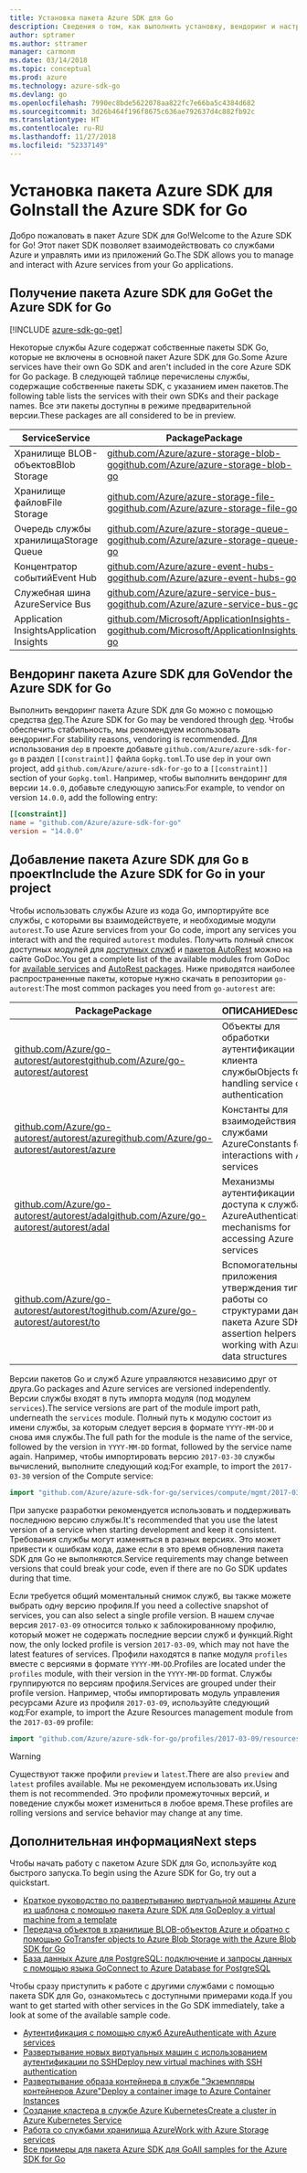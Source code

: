 ```yaml
---
title: Установка пакета Azure SDK для Go
description: Сведения о том, как выполнить установку, вендоринг и настройку пакета Azure SDK для Go.
author: sptramer
ms.author: sttramer
manager: carmonm
ms.date: 03/14/2018
ms.topic: conceptual
ms.prod: azure
ms.technology: azure-sdk-go
ms.devlang: go
ms.openlocfilehash: 7990ec8bde5622078aa822fc7e66ba5c4384d682
ms.sourcegitcommit: 3d26b464f196f8675c636ae792637d4c882fb92c
ms.translationtype: HT
ms.contentlocale: ru-RU
ms.lasthandoff: 11/27/2018
ms.locfileid: "52337149"
---
```

# <a name="install-the-azure-sdk-for-go"></a><span data-ttu-id="7b50f-103">Установка пакета Azure SDK для Go</span><span class="sxs-lookup"><span data-stu-id="7b50f-103">Install the Azure SDK for Go</span></span>

<span data-ttu-id="7b50f-104">Добро пожаловать в пакет Azure SDK для Go!</span><span class="sxs-lookup"><span data-stu-id="7b50f-104">Welcome to the Azure SDK for Go!</span></span> <span data-ttu-id="7b50f-105">Этот пакет SDK позволяет взаимодействовать со службами Azure и управлять ими из приложений Go.</span><span class="sxs-lookup"><span data-stu-id="7b50f-105">The SDK allows you to manage and interact with Azure services from your Go applications.</span></span>

## <a name="get-the-azure-sdk-for-go"></a><span data-ttu-id="7b50f-106">Получение пакета Azure SDK для Go</span><span class="sxs-lookup"><span data-stu-id="7b50f-106">Get the Azure SDK for Go</span></span>

[!INCLUDE [azure-sdk-go-get](includes/azure-sdk-go-get.md)]

<span data-ttu-id="7b50f-107">Некоторые службы Azure содержат собственные пакеты SDK Go, которые не включены в основной пакет Azure SDK для Go.</span><span class="sxs-lookup"><span data-stu-id="7b50f-107">Some Azure services have their own Go SDK and aren't included in the core Azure SDK for Go package.</span></span> <span data-ttu-id="7b50f-108">В следующей таблице перечислены службы, содержащие собственные пакеты SDK, с указанием имен пакетов.</span><span class="sxs-lookup"><span data-stu-id="7b50f-108">The following table lists the services with their own SDKs and their package names.</span></span> <span data-ttu-id="7b50f-109">Все эти пакеты доступны в режиме предварительной версии.</span><span class="sxs-lookup"><span data-stu-id="7b50f-109">These packages are all considered to be in preview.</span></span>

| <span data-ttu-id="7b50f-110">Service</span><span class="sxs-lookup"><span data-stu-id="7b50f-110">Service</span></span> | <span data-ttu-id="7b50f-111">Package</span><span class="sxs-lookup"><span data-stu-id="7b50f-111">Package</span></span> |
|---------|---------|
| <span data-ttu-id="7b50f-112">Хранилище BLOB-объектов</span><span class="sxs-lookup"><span data-stu-id="7b50f-112">Blob Storage</span></span> | [<span data-ttu-id="7b50f-113">github.com/Azure/azure-storage-blob-go</span><span class="sxs-lookup"><span data-stu-id="7b50f-113">github.com/Azure/azure-storage-blob-go</span></span>](https://github.com/Azure/azure-storage-blob-go) |
| <span data-ttu-id="7b50f-114">Хранилище файлов</span><span class="sxs-lookup"><span data-stu-id="7b50f-114">File Storage</span></span> | [<span data-ttu-id="7b50f-115">github.com/Azure/azure-storage-file-go</span><span class="sxs-lookup"><span data-stu-id="7b50f-115">github.com/Azure/azure-storage-file-go</span></span>](https://github.com/Azure/azure-storage-file-go) |
| <span data-ttu-id="7b50f-116">Очередь службы хранилища</span><span class="sxs-lookup"><span data-stu-id="7b50f-116">Storage Queue</span></span> | [<span data-ttu-id="7b50f-117">github.com/Azure/azure-storage-queue-go</span><span class="sxs-lookup"><span data-stu-id="7b50f-117">github.com/Azure/azure-storage-queue-go</span></span>](https://github.com/Azure/azure-storage-queue-go) |
| <span data-ttu-id="7b50f-118">Концентратор событий</span><span class="sxs-lookup"><span data-stu-id="7b50f-118">Event Hub</span></span> | [<span data-ttu-id="7b50f-119">github.com/Azure/azure-event-hubs-go</span><span class="sxs-lookup"><span data-stu-id="7b50f-119">github.com/Azure/azure-event-hubs-go</span></span>](https://github.com/Azure/azure-event-hubs-go) |
| <span data-ttu-id="7b50f-120">Служебная шина Azure</span><span class="sxs-lookup"><span data-stu-id="7b50f-120">Service Bus</span></span> | [<span data-ttu-id="7b50f-121">github.com/Azure/azure-service-bus-go</span><span class="sxs-lookup"><span data-stu-id="7b50f-121">github.com/Azure/azure-service-bus-go</span></span>](https://github.com/Azure/azure-service-bus-go) |
| <span data-ttu-id="7b50f-122">Application Insights</span><span class="sxs-lookup"><span data-stu-id="7b50f-122">Application Insights</span></span> | [<span data-ttu-id="7b50f-123">github.com/Microsoft/ApplicationInsights-go</span><span class="sxs-lookup"><span data-stu-id="7b50f-123">github.com/Microsoft/ApplicationInsights-go</span></span>](https://github.com/Microsoft/ApplicationInsights-go) |

## <a name="vendor-the-azure-sdk-for-go"></a><span data-ttu-id="7b50f-124">Вендоринг пакета Azure SDK для Go</span><span class="sxs-lookup"><span data-stu-id="7b50f-124">Vendor the Azure SDK for Go</span></span>

<span data-ttu-id="7b50f-125">Выполнить вендоринг пакета Azure SDK для Go можно с помощью средства [dep](https://github.com/golang/dep).</span><span class="sxs-lookup"><span data-stu-id="7b50f-125">The Azure SDK for Go may be vendored through [dep](https://github.com/golang/dep).</span></span> <span data-ttu-id="7b50f-126">Чтобы обеспечить стабильность, мы рекомендуем использовать вендоринг.</span><span class="sxs-lookup"><span data-stu-id="7b50f-126">For stability reasons, vendoring is recommended.</span></span> <span data-ttu-id="7b50f-127">Для использования `dep` в проекте добавьте `github.com/Azure/azure-sdk-for-go` в раздел `[[constraint]]` файла `Gopkg.toml`.</span><span class="sxs-lookup"><span data-stu-id="7b50f-127">To use `dep` in your own project, add `github.com/Azure/azure-sdk-for-go` to a `[[constraint]]` section of your `Gopkg.toml`.</span></span> <span data-ttu-id="7b50f-128">Например, чтобы выполнить вендоринг для версии `14.0.0`, добавьте следующую запись:</span><span class="sxs-lookup"><span data-stu-id="7b50f-128">For example, to vendor on version `14.0.0`, add the following entry:</span></span>

```toml
[[constraint]]
name = "github.com/Azure/azure-sdk-for-go"
version = "14.0.0"
```

## <a name="include-the-azure-sdk-for-go-in-your-project"></a><span data-ttu-id="7b50f-129">Добавление пакета Azure SDK для Go в проект</span><span class="sxs-lookup"><span data-stu-id="7b50f-129">Include the Azure SDK for Go in your project</span></span>

<span data-ttu-id="7b50f-130">Чтобы использовать службы Azure из кода Go, импортируйте все службы, с которыми вы взаимодействуете, и необходимые модули `autorest`.</span><span class="sxs-lookup"><span data-stu-id="7b50f-130">To use Azure services from your Go code, import any services you interact with and the required `autorest` modules.</span></span>
<span data-ttu-id="7b50f-131">Получить полный список доступных модулей для [доступных служб](https://godoc.org/github.com/Azure/azure-sdk-for-go) и [пакетов AutoRest](https://godoc.org/github.com/Azure/go-autorest) можно на сайте GoDoc.</span><span class="sxs-lookup"><span data-stu-id="7b50f-131">You get a complete list of the available modules from GoDoc for [available services](https://godoc.org/github.com/Azure/azure-sdk-for-go) and [AutoRest packages](https://godoc.org/github.com/Azure/go-autorest).</span></span> <span data-ttu-id="7b50f-132">Ниже приводятся наиболее распространенные пакеты, которые нужно скачать в репозитории `go-autorest`:</span><span class="sxs-lookup"><span data-stu-id="7b50f-132">The most common packages you need from `go-autorest` are:</span></span>

| <span data-ttu-id="7b50f-133">Package</span><span class="sxs-lookup"><span data-stu-id="7b50f-133">Package</span></span> | <span data-ttu-id="7b50f-134">ОПИСАНИЕ</span><span class="sxs-lookup"><span data-stu-id="7b50f-134">Description</span></span> |
|---------|-------------|
| <span data-ttu-id="7b50f-135">[github.com/Azure/go-autorest/autorest][autorest]</span><span class="sxs-lookup"><span data-stu-id="7b50f-135">[github.com/Azure/go-autorest/autorest][autorest]</span></span> | <span data-ttu-id="7b50f-136">Объекты для обработки аутентификации клиента службы</span><span class="sxs-lookup"><span data-stu-id="7b50f-136">Objects for handling service client authentication</span></span> |
| <span data-ttu-id="7b50f-137">[github.com/Azure/go-autorest/autorest/azure][autorest/azure]</span><span class="sxs-lookup"><span data-stu-id="7b50f-137">[github.com/Azure/go-autorest/autorest/azure][autorest/azure]</span></span> | <span data-ttu-id="7b50f-138">Константы для взаимодействия со службами Azure</span><span class="sxs-lookup"><span data-stu-id="7b50f-138">Constants for interactions with Azure services</span></span> |
| <span data-ttu-id="7b50f-139">[github.com/Azure/go-autorest/autorest/adal][autorest/adal]</span><span class="sxs-lookup"><span data-stu-id="7b50f-139">[github.com/Azure/go-autorest/autorest/adal][autorest/adal]</span></span> | <span data-ttu-id="7b50f-140">Механизмы аутентификации для доступа к службам Azure</span><span class="sxs-lookup"><span data-stu-id="7b50f-140">Authentication mechanisms for accessing Azure services</span></span> |
| <span data-ttu-id="7b50f-141">[github.com/Azure/go-autorest/autorest/to][autorest/to]</span><span class="sxs-lookup"><span data-stu-id="7b50f-141">[github.com/Azure/go-autorest/autorest/to][autorest/to]</span></span> | <span data-ttu-id="7b50f-142">Вспомогательные приложения утверждения типа для работы со структурами данных пакета Azure SDK</span><span class="sxs-lookup"><span data-stu-id="7b50f-142">Type assertion helpers for working with Azure SDK data structures</span></span> |

[autorest]: https://godoc.org/github.com/Azure/go-autorest/autorest
[autorest/azure]: https://godoc.org/github.com/Azure/go-autorest/autorest/azure
[autorest/adal]: https://godoc.org/github.com/Azure/go-autorest/autorest/adal
[autorest/to]: https://godoc.org/github.com/Azure/go-autorest/autorest/to

<span data-ttu-id="7b50f-143">Версии пакетов Go и служб Azure управляются независимо друг от друга.</span><span class="sxs-lookup"><span data-stu-id="7b50f-143">Go packages and Azure services are versioned independently.</span></span> <span data-ttu-id="7b50f-144">Версии службы входят в путь импорта модуля (под модулем `services`).</span><span class="sxs-lookup"><span data-stu-id="7b50f-144">The service versions are part of the module import path, underneath the `services` module.</span></span> <span data-ttu-id="7b50f-145">Полный путь к модулю состоит из имени службы, за которым следует версия в формате `YYYY-MM-DD` и снова имя службы.</span><span class="sxs-lookup"><span data-stu-id="7b50f-145">The full path for the module is the name of the service, followed by the version in `YYYY-MM-DD` format, followed by the service name again.</span></span> <span data-ttu-id="7b50f-146">Например, чтобы импортировать версию `2017-03-30` службы вычислений, выполните следующий код:</span><span class="sxs-lookup"><span data-stu-id="7b50f-146">For example, to import the `2017-03-30` version of the Compute service:</span></span>

```go
import "github.com/Azure/azure-sdk-for-go/services/compute/mgmt/2017-03-30/compute"
```

<span data-ttu-id="7b50f-147">При запуске разработки рекомендуется использовать и поддерживать последнюю версию службы.</span><span class="sxs-lookup"><span data-stu-id="7b50f-147">It's recommended that you use the latest version of a service when starting development and keep it consistent.</span></span>
<span data-ttu-id="7b50f-148">Требования службы могут изменяться в разных версиях. Это может привести к ошибкам кода, даже если в это время обновления пакета SDK для Go не выполняются.</span><span class="sxs-lookup"><span data-stu-id="7b50f-148">Service requirements may change between versions that could break your code, even if there are no Go SDK updates during that time.</span></span>

<span data-ttu-id="7b50f-149">Если требуется общий моментальный снимок служб, вы также можете выбрать одну версию профиля.</span><span class="sxs-lookup"><span data-stu-id="7b50f-149">If you need a collective snapshot of services, you can also select a single profile version.</span></span> <span data-ttu-id="7b50f-150">В нашем случае версия `2017-03-09` относится только к заблокированному профилю, который может не содержать последние версии служб и функций.</span><span class="sxs-lookup"><span data-stu-id="7b50f-150">Right now, the only locked profile is version `2017-03-09`, which may not have the latest features of services.</span></span> <span data-ttu-id="7b50f-151">Профили находятся в папке модуля `profiles` вместе с версиями в формате `YYYY-MM-DD`.</span><span class="sxs-lookup"><span data-stu-id="7b50f-151">Profiles are located under the `profiles` module, with their version in the `YYYY-MM-DD` format.</span></span> <span data-ttu-id="7b50f-152">Службы группируются по версиям профиля.</span><span class="sxs-lookup"><span data-stu-id="7b50f-152">Services are grouped under their profile version.</span></span> <span data-ttu-id="7b50f-153">Например, чтобы импортировать модуль управления ресурсами Azure из профиля `2017-03-09`, используйте следующий код:</span><span class="sxs-lookup"><span data-stu-id="7b50f-153">For example, to import the Azure Resources management module from the `2017-03-09` profile:</span></span>

```go
import "github.com/Azure/azure-sdk-for-go/profiles/2017-03-09/resources/mgmt/resources"
```

> [!WARNING]
> <span data-ttu-id="7b50f-154">Существуют также профили `preview` и `latest`.</span><span class="sxs-lookup"><span data-stu-id="7b50f-154">There are also `preview` and `latest` profiles available.</span></span> <span data-ttu-id="7b50f-155">Мы не рекомендуем использовать их.</span><span class="sxs-lookup"><span data-stu-id="7b50f-155">Using them is not recommended.</span></span> <span data-ttu-id="7b50f-156">Это профили промежуточных версий, и поведение службы может измениться в любое время.</span><span class="sxs-lookup"><span data-stu-id="7b50f-156">These profiles are rolling versions and service behavior may change at any time.</span></span>

## <a name="next-steps"></a><span data-ttu-id="7b50f-157">Дополнительная информация</span><span class="sxs-lookup"><span data-stu-id="7b50f-157">Next steps</span></span>

<span data-ttu-id="7b50f-158">Чтобы начать работу с пакетом Azure SDK для Go, используйте код быстрого запуска.</span><span class="sxs-lookup"><span data-stu-id="7b50f-158">To begin using the Azure SDK for Go, try out a quickstart.</span></span>

* [<span data-ttu-id="7b50f-159">Краткое руководство по развертыванию виртуальной машины Azure из шаблона с помощью пакета Azure SDK для Go</span><span class="sxs-lookup"><span data-stu-id="7b50f-159">Deploy a virtual machine from a template</span></span>](azure-sdk-go-qs-vm.md)
* [<span data-ttu-id="7b50f-160">Передача объектов в хранилище BLOB-объектов Azure и обратно с помощью Go</span><span class="sxs-lookup"><span data-stu-id="7b50f-160">Transfer objects to Azure Blob Storage with the Azure Blob SDK for Go</span></span>](/azure/storage/blobs/storage-quickstart-blobs-go?toc=%2fgo%2fazure%2ftoc.json)
* [<span data-ttu-id="7b50f-161">База данных Azure для PostgreSQL: подключение и запросы данных с помощью языка Go</span><span class="sxs-lookup"><span data-stu-id="7b50f-161">Connect to Azure Database for PostgreSQL</span></span>](/azure/postgresql/connect-go?toc=%2fgo%2fazure%2ftoc.json)

<span data-ttu-id="7b50f-162">Чтобы сразу приступить к работе с другими службами с помощью пакета SDK для Go, ознакомьтесь с доступными примерами кода.</span><span class="sxs-lookup"><span data-stu-id="7b50f-162">If you want to get started with other services in the Go SDK immediately, take a look at some of the available sample code.</span></span>

* [<span data-ttu-id="7b50f-163">Аутентификация с помощью служб Azure</span><span class="sxs-lookup"><span data-stu-id="7b50f-163">Authenticate with Azure services</span></span>](https://github.com/Azure-Samples/azure-sdk-for-go-samples/tree/master/internal/iam)
* [<span data-ttu-id="7b50f-164">Развертывание новых виртуальных машин с использованием аутентификации по SSH</span><span class="sxs-lookup"><span data-stu-id="7b50f-164">Deploy new virtual machines with SSH authentication</span></span>](https://github.com/Azure-Samples/azure-sdk-for-go-samples/tree/master/compute)
* [<span data-ttu-id="7b50f-165">Развертывание образа контейнера в службе "Экземпляры контейнеров Azure"</span><span class="sxs-lookup"><span data-stu-id="7b50f-165">Deploy a container image to Azure Container Instances</span></span>](https://github.com/Azure-Samples/azure-sdk-for-go-samples/tree/master/containerinstance)
* [<span data-ttu-id="7b50f-166">Создание кластера в службе Azure Kubernetes</span><span class="sxs-lookup"><span data-stu-id="7b50f-166">Create a cluster in Azure Kubernetes Service</span></span>](https://github.com/Azure-Samples/azure-sdk-for-go-samples/tree/master/containerservice)
* [<span data-ttu-id="7b50f-167">Работа со службами хранилища Azure</span><span class="sxs-lookup"><span data-stu-id="7b50f-167">Work with Azure Storage services</span></span>](https://github.com/Azure-Samples/azure-sdk-for-go-samples/tree/master/storage)
* [<span data-ttu-id="7b50f-168">Все примеры для пакета Azure SDK для Go</span><span class="sxs-lookup"><span data-stu-id="7b50f-168">All samples for the Azure SDK for Go</span></span>](https://github.com/azure-samples/azure-sdk-for-go-samples)
